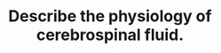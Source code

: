 ---
title: "Describe the physiology of cerebrospinal fluid."
entityType: SAQ
exam: PEX
college: CICM
year: 2015
sitting: A
question: 16
passRate: 83
EC_extraCredit:
- "Better answers also discussed raised ICP and CSF’s role in the compensation for raised ICP."
EC_errorsCommon:
- "The most common mistake was incorrect CSF composition."
---